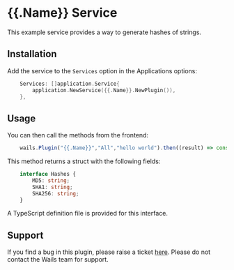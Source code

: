 # {{.Name}} Service

This example service provides a way to generate hashes of strings.

## Installation

Add the service to the `Services` option in the Applications options:

```go
    Services: []application.Service{
        application.NewService({{.Name}}.NewPlugin()),
    },
```

## Usage

You can then call the methods from the frontend:

```js
    wails.Plugin("{{.Name}}","All","hello world").then((result) => console.log(result))
```

This method returns a struct with the following fields:

```typescript
    interface Hashes {
        MD5: string;
        SHA1: string;
        SHA256: string;
    }
```

A TypeScript definition file is provided for this interface.

## Support

If you find a bug in this plugin, please raise a ticket [here](https://github.com/plugin/repository). 
Please do not contact the Wails team for support.
